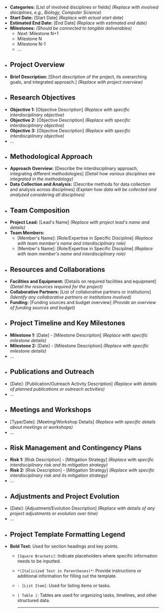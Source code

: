 - **Categories:** [List of involved disciplines or fields] *(Replace with involved disciplines, e.g., Biology, Computer Science)*
- **Start Date:** [Start Date] *(Replace with actual start date)*
- **Estimated End Date:** [End Date] *(Replace with estimated end date)*
- **Milestones:** *(Should be connected to tangible deliverables)*
	- *Next:* Milestone N+1
	- Milestone N
	- Milestone N-1
	- ...
- ## Project Overview
- **Brief Description:** [Short description of the project, its overarching goals, and integrated approach.] *(Replace with project overview)*
- ## Research Objectives
- **Objective 1:** [Objective Description] *(Replace with specific interdisciplinary objective)*
- **Objective 2:** [Objective Description] *(Replace with specific interdisciplinary objective)*
- **Objective 3:** [Objective Description] *(Replace with specific interdisciplinary objective)*
- ...
- ## Methodological Approach
- **Approach Overview:** [Describe the interdisciplinary approach, integrating different methodologies] *(Detail how various disciplines are integrated in the methodology)*
- **Data Collection and Analysis:** [Describe methods for data collection and analysis across disciplines] *(Explain how data will be collected and analyzed considering all disciplines)*
- ## Team Composition
- **Project Lead:** [Lead's Name] *(Replace with project lead's name and details)*
- **Team Members:**
	- [Member's Name]: [Role/Expertise in Specific Discipline] *(Replace with team member's name and interdisciplinary role)*
	- [Member's Name]: [Role/Expertise in Specific Discipline] *(Replace with team member's name and interdisciplinary role)*
- ## Resources and Collaborations
- **Facilities and Equipment:** [Details on required facilities and equipment] *(Detail the resources required for the project)*
- **Collaborative Partners:** [List of collaborative partners or institutions] *(Identify any collaborative partners or institutions involved)*
- **Funding:** [Funding sources and budget overview] *(Provide an overview of funding sources and budget)*
- ## Project Timeline and Key Milestones
- **Milestone 1:** [Date] - [Milestone Description] *(Replace with specific milestone details)*
- **Milestone 2:** [Date] - [Milestone Description] *(Replace with specific milestone details)*
- ...
- ## Publications and Outreach
- [Date]: [Publication/Outreach Activity Description] *(Replace with details of planned publications or outreach activities)*
- ...
- ## Meetings and Workshops
- [Type/Date]: [Meeting/Workshop Details] *(Replace with specific details about meetings or workshops)*
- ...
- ## Risk Management and Contingency Plans
- **Risk 1:** [Risk Description] - [Mitigation Strategy] *(Replace with specific interdisciplinary risk and its mitigation strategy)*
- **Risk 2:** [Risk Description] - [Mitigation Strategy] *(Replace with specific interdisciplinary risk and its mitigation strategy)*
- ...
- ## Adjustments and Project Evolution
- [Date]: [Adjustment/Evolution Description] *(Replace with details of any project adjustments or evolution over time)*
- ...
- ## Project Template Formatting Legend
- **Bold Text:** Used for section headings and key points.
	- `[Square Brackets]`: Indicate placeholders where specific information needs to be inputted.
	- `*(Italicized Text in Parentheses)*`: Provide instructions or additional information for filling out the template.
	- `- [List Item]`: Used for listing items or tasks.
	- `| Table |`: Tables are used for organizing tasks, timelines, and other structured data.
	  
	  ---